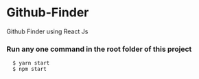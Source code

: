 # Github-Finder
Github Finder using React Js

### Run any one command in the root folder of this project
``` terminal
  $ yarn start
  $ npm start
```
